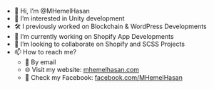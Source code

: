 - 👋 Hi, I’m @MHemelHasan  
- 👀 I’m interested in Unity development  
- 🛠️ I previously worked on Blockchain & WordPress Developments  
- 🌱 I’m currently working on Shopify App Developments  
- 💞️ I’m looking to collaborate on Shopify and SCSS Projects  
- 📫 How to reach me?  
   - 📧 By email  
   - 🌐 Visit my website: [mhemelhasan.com](https://mhemelhasan.com/)  
   - 📘 Check my Facebook: [facebook.com/MHemelHasan](https://www.facebook.com/MHemelHasan/)

<!---
MHemelHasan/MHemelHasan is a ✨ special ✨ repository because its `README.md` (this file) appears on your GitHub profile.
You can click the Preview link to view your changes.
--->
